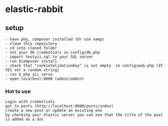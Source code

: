 # elastic-rabbit

## setup
    - have php, composer installed (Or use xamp)
    - clone this repository
    - cd into cloned folder
    - set your db credentials in config/db.php
    - import testyii.sql to your SQL server
    - run $composer install
    - check that "cookieValidationKey" is not empty  in config/web.php (IF YES set a random string)
    - run $ php yii serve
    - open localhost:8080 (admin/admin)

### Hot to use
    Login with credentials 
    got to posts (http://localhost:8080/posts/index)
    create a new post or update an existing one
    by checking your elastic server you can see that the title of the post is added as a doc
